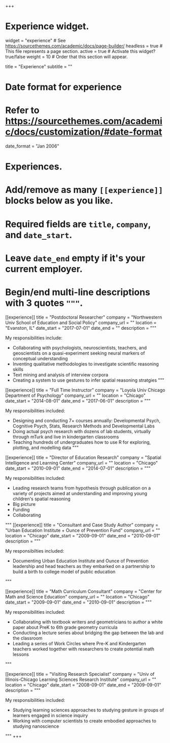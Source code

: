+++
# Experience widget.
widget = "experience"  # See https://sourcethemes.com/academic/docs/page-builder/
headless = true  # This file represents a page section.
active = true  # Activate this widget? true/false
weight = 10  # Order that this section will appear.

title = "Experience"
subtitle = ""

# Date format for experience
#   Refer to https://sourcethemes.com/academic/docs/customization/#date-format
date_format = "Jan 2006"

# Experiences.
#   Add/remove as many `[[experience]]` blocks below as you like.
#   Required fields are `title`, `company`, and `date_start`.
#   Leave `date_end` empty if it's your current employer.
#   Begin/end multi-line descriptions with 3 quotes `"""`.
[[experience]]
  title = "Postdoctoral Researcher"
  company = "Northwestern Univ School of Education and Social Policy"
  company_url = ""
  location = "Evanston, IL"
  date_start = "2017-07-01"
  date_end = ""
  description = """

  My responsibilities include: 
  
  * Collaborating with psychologists, neuroscientists, teachers, and geoscientists on a quasi-experiment seeking neural markers of conceptual understanding
  * Inventing qualitative methodologies to investigate scientific reasoning skills
  * Text mining and analysis of interview corpora
  * Creating a system to use gestures to infer spatial reasoning stratgies
  """

[[experience]]
  title = "Full Time Instructor"
  company = "Loyola Univ Chicago Department of Psychology"
  company_url = ""
  location = "Chicago"
  date_start = "2014-08-01"
  date_end = "2017-06-01"
  description = """

  My responsibilities included:
  
  * Designing and conducting 7+ courses annually: Developmental Psych, Cognitive Psych, Stats, Research Methods and Developmental Labs
  * Doing actual psych research with dozens of lab students, virtually through mTurk and live in kindergarten classrooms
  * Teaching hundreds of undergraduates how to use R for exploring, plotting, and modelling data
  """

[[experience]]
  title = "Director of Education Research"
  company = "Spatial Intelligence and Learning Center"
  company_url = ""
  location = "Chicago"
  date_start = "2010-09-01"
  date_end = "2014-07-01"
  description = """
  
  My responsibilities included:
  
  * Leading research teams from hypothesis through publication on a variety of projects aimed at understanding and improving young children's spatial reasoning
  * Big picture
  * Funding
  * Collaborating

  
  """
   [[experience]]
  title = "Consultant and Case Study Author"
  company = "Urban Education Institute + Ounce of Prevention Fund"
  company_url = ""
  location = "Chicago"
  date_start = "2009-09-01"
  date_end = "2010-09-01"
  description = """
  
  My responsibilties included:
  
  * Documenting Urban Education Institute and Ounce of Prevention leadership and head teachers as they embarked on a partnership to build a birth to college model of public education
  
  """
  
  [[experience]]
  title = "Math Curriculum Consultant"
  company = "Center for Math and Science Education"
  company_url = ""
  location = "Chicago"
  date_start = "2009-09-01"
  date_end = "2010-09-01"
  description = """
  
  My responsibilities included:
  
  * Collaborating with textbook writers and geometricians to author a white paper about PreK to 6th grade geometry curricula
  * Conducting a lecture series about bridging the gap between the lab and the classroom 
  * Leading a series of Work Circles where Pre-K and Kindergarten teachers worked together with researchers to create potential math lessons 
  
  """
  
  [[experience]]
  title = "Visiting Research Specialist"
  company = "Univ of Illinois-Chicago Learning Sciences Research Institute"
  company_url = ""
  location = "Chicago"
  date_start = "2008-09-01"
  date_end = "2009-09-01"
  description = """
  
  My responsibilities included:
  
  * Studying learning sciences approaches to studying gesture in groups of learners engaged in science inquiry
  * Working with computer scientists to create embodied approaches to studying nanoscience
  
  """
+++
